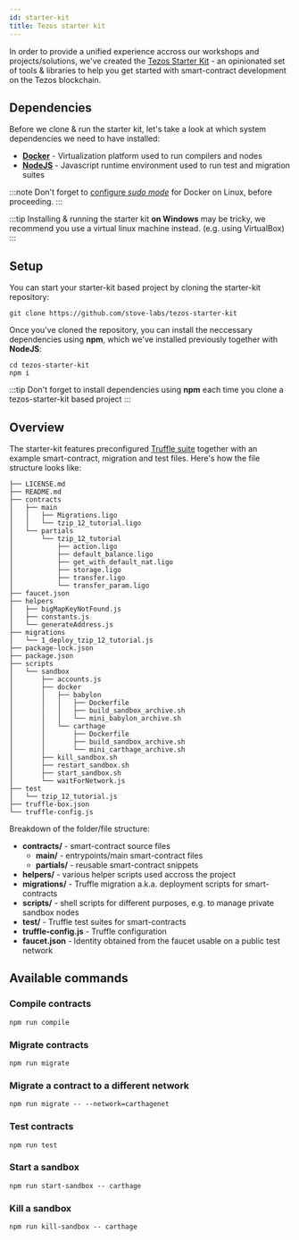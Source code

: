 ```yaml
---
id: starter-kit
title: Tezos starter kit
---
```


In order to provide a unified experience accross our workshops and projects/solutions, we've created the [Tezos Starter Kit](https://github.com/stove-labs/tezos-starter-kit) - an opinionated set of tools & libraries to help you get started with smart-contract development on the Tezos blockchain.

## Dependencies

Before we clone & run the starter kit, let's take a look at which system dependencies we need to have installed:

- [**Docker**](https://docs.docker.com/engine/install/) - Virtualization platform used to run compilers and nodes
- [**NodeJS**](https://nodejs.org/en/) - Javascript runtime environment used to run test and migration suites


:::note
Don't forget to [configure *sudo mode*](https://docs.docker.com/engine/install/linux-postinstall/) for Docker on Linux, before proceeding.
:::
  
:::tip
Installing & running the starter kit **on Windows** may be tricky, we recommend you use a virtual linux machine instead. (e.g. using VirtualBox)
:::

## Setup

You can start your starter-kit based project by cloning the starter-kit repository:

```
git clone https://github.com/stove-labs/tezos-starter-kit
```

Once you've cloned the repository, you can install the neccessary dependencies using **npm**, which we've installed previously together with **NodeJS**:

```
cd tezos-starter-kit
npm i
```

:::tip
Don't forget to install dependencies using **npm** each time you clone a tezos-starter-kit based project
:::

## Overview

The starter-kit features preconfigured [Truffle suite](https://www.trufflesuite.com/docs/tezos/truffle/quickstart) together with an example smart-contract, migration and test files. Here's how the file structure looks like:

```
├── LICENSE.md
├── README.md
├── contracts
│   ├── main
│   │   ├── Migrations.ligo
│   │   └── tzip_12_tutorial.ligo
│   └── partials
│       └── tzip_12_tutorial
│           ├── action.ligo
│           ├── default_balance.ligo
│           ├── get_with_default_nat.ligo
│           ├── storage.ligo
│           ├── transfer.ligo
│           └── transfer_param.ligo
├── faucet.json
├── helpers
│   ├── bigMapKeyNotFound.js
│   ├── constants.js
│   └── generateAddress.js
├── migrations
│   └── 1_deploy_tzip_12_tutorial.js
├── package-lock.json
├── package.json
├── scripts
│   └── sandbox
│       ├── accounts.js
│       ├── docker
│       │   ├── babylon
│       │   │   ├── Dockerfile
│       │   │   ├── build_sandbox_archive.sh
│       │   │   └── mini_babylon_archive.sh
│       │   └── carthage
│       │       ├── Dockerfile
│       │       ├── build_sandbox_archive.sh
│       │       └── mini_carthage_archive.sh
│       ├── kill_sandbox.sh
│       ├── restart_sandbox.sh
│       ├── start_sandbox.sh
│       └── waitForNetwork.js
├── test
│   └── tzip_12_tutorial.js
├── truffle-box.json
└── truffle-config.js
```

Breakdown of the folder/file structure:

- **contracts/** - smart-contract source files
  - **main/** - entrypoints/main smart-contract files
  - **partials/** - reusable smart-contract snippets
- **helpers/** - various helper scripts used accross the project
- **migrations/** - Truffle migration a.k.a. deployment scripts for smart-contracts
- **scripts/** - shell scripts for different purposes, e.g. to manage private sandbox nodes
- **test/** - Truffle test suites for smart-contracts
- **truffle-config.js** - Truffle configuration
- **faucet.json** - Identity obtained from the faucet usable on a public test network

## Available commands

### Compile contracts
```
npm run compile
```

### Migrate contracts
```
npm run migrate
```

### Migrate a contract to a different network
```
npm run migrate -- --network=carthagenet
```

### Test contracts
```
npm run test
```

### Start a sandbox
```
npm run start-sandbox -- carthage
```

### Kill a sandbox
```
npm run kill-sandbox -- carthage
```